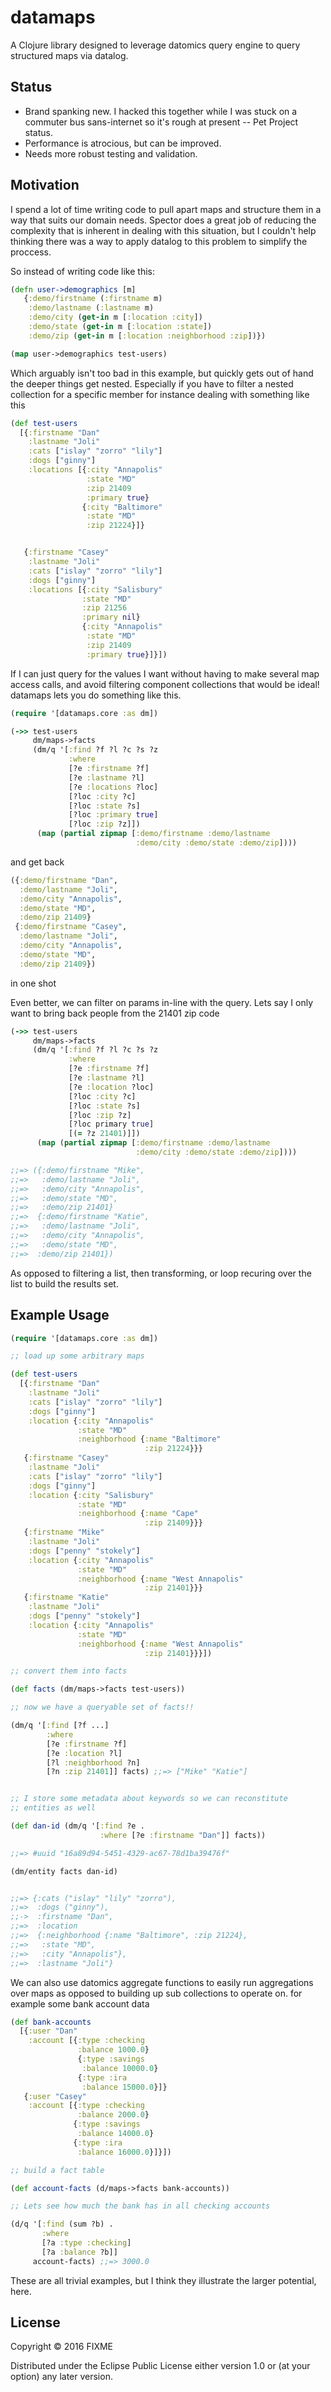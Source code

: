 # datamaps

A Clojure library designed to leverage datomics query engine to
query structured maps via datalog.

## Status

 * Brand spanking new.  I hacked this together while I was stuck on a commuter bus
   sans-internet so it's rough at present -- Pet Project status.
 * Performance is atrocious, but can be improved.
 * Needs more robust testing and validation.

## Motivation

I spend a lot of time writing code to pull apart maps and structure them in a
way that suits our domain needs.  Spector does a great job of reducing the complexity
that is inherent in dealing with this situation, but I couldn't help thinking there
was a way to apply datalog to this problem to simplify the proccess.

So instead of writing code like this:

```clojure
(defn user->demographics [m]
   {:demo/firstname (:firstname m)
    :demo/lastname (:lastname m)
    :demo/city (get-in m [:location :city])
    :demo/state (get-in m [:location :state])
    :demo/zip (get-in m [:location :neighborhood :zip])})

(map user->demographics test-users)
```

Which arguably isn't too bad in this example, but quickly gets out of hand the deeper things
get nested. Especially if you have to filter a nested collection for a specific member for
instance dealing with something like this

```clojure
(def test-users
  [{:firstname "Dan"
    :lastname "Joli"
    :cats ["islay" "zorro" "lily"]
    :dogs ["ginny"]
    :locations [{:city "Annapolis"
                 :state "MD"
                 :zip 21409
                 :primary true}
                {:city "Baltimore"
                 :state "MD"
                 :zip 21224}]}


   {:firstname "Casey"
    :lastname "Joli"
    :cats ["islay" "zorro" "lily"]
    :dogs ["ginny"]
    :locations [{:city "Salisbury"
                :state "MD"
                :zip 21256
                :primary nil}
                {:city "Annapolis"
                 :state "MD"
                 :zip 21409
                 :primary true}]}])
```

If I can just query for the values I want without having to make several map access calls,
and avoid filtering component collections that would be ideal!
datamaps lets you do something like this.

```clojure
(require '[datamaps.core :as dm])

(->> test-users
     dm/maps->facts
     (dm/q '[:find ?f ?l ?c ?s ?z
             :where
             [?e :firstname ?f]
             [?e :lastname ?l]
             [?e :locations ?loc]
             [?loc :city ?c]
             [?loc :state ?s]
             [?loc :primary true]
             [?loc :zip ?z]])
      (map (partial zipmap [:demo/firstname :demo/lastname
                            :demo/city :demo/state :demo/zip])))

```

and get back

```clojure
({:demo/firstname "Dan",
  :demo/lastname "Joli",
  :demo/city "Annapolis",
  :demo/state "MD",
  :demo/zip 21409}
 {:demo/firstname "Casey",
  :demo/lastname "Joli",
  :demo/city "Annapolis",
  :demo/state "MD",
  :demo/zip 21409})
```

in one shot

Even better, we can filter on params in-line with the query.  Lets say I only
want to bring back people from the 21401 zip code


```clojure
(->> test-users
     dm/maps->facts
     (dm/q '[:find ?f ?l ?c ?s ?z
             :where
             [?e :firstname ?f]
             [?e :lastname ?l]
             [?e :location ?loc]
             [?loc :city ?c]
             [?loc :state ?s]
             [?loc :zip ?z]
             [?loc primary true]
             [(= ?z 21401)]])
      (map (partial zipmap [:demo/firstname :demo/lastname
                            :demo/city :demo/state :demo/zip])))

;;=> ({:demo/firstname "Mike",
;;=>   :demo/lastname "Joli",
;;=>   :demo/city "Annapolis",
;;=>   :demo/state "MD",
;;=>   :demo/zip 21401}
;;=>  {:demo/firstname "Katie",
;;=>   :demo/lastname "Joli",
;;=>   :demo/city "Annapolis",
;;=>   :demo/state "MD",
;;=>  :demo/zip 21401})
```

As opposed to filtering a list, then transforming, or loop recuring over the list to
build the results set.



## Example Usage

```clojure
(require '[datamaps.core :as dm])

;; load up some arbitrary maps

(def test-users
  [{:firstname "Dan"
    :lastname "Joli"
    :cats ["islay" "zorro" "lily"]
    :dogs ["ginny"]
    :location {:city "Annapolis"
               :state "MD"
               :neighborhood {:name "Baltimore"
                              :zip 21224}}}
   {:firstname "Casey"
    :lastname "Joli"
    :cats ["islay" "zorro" "lily"]
    :dogs ["ginny"]
    :location {:city "Salisbury"
               :state "MD"
               :neighborhood {:name "Cape"
                              :zip 21409}}}
   {:firstname "Mike"
    :lastname "Joli"
    :dogs ["penny" "stokely"]
    :location {:city "Annapolis"
               :state "MD"
               :neighborhood {:name "West Annapolis"
                              :zip 21401}}}
   {:firstname "Katie"
    :lastname "Joli"
    :dogs ["penny" "stokely"]
    :location {:city "Annapolis"
               :state "MD"
               :neighborhood {:name "West Annapolis"
                              :zip 21401}}}])

;; convert them into facts

(def facts (dm/maps->facts test-users))

;; now we have a queryable set of facts!!

(dm/q '[:find [?f ...]
        :where
        [?e :firstname ?f]
        [?e :location ?l]
        [?l :neighborhood ?n]
        [?n :zip 21401]] facts) ;;=> ["Mike" "Katie"]


;; I store some metadata about keywords so we can reconstitute
;; entities as well

(def dan-id (dm/q '[:find ?e .
                    :where [?e :firstname "Dan"]] facts))

;;=> #uuid "16a89d94-5451-4329-ac67-78d1ba39476f"

(dm/entity facts dan-id)


;;=> {:cats ("islay" "lily" "zorro"),
;;=>  :dogs ("ginny"),
;;->  :firstname "Dan",
;;=>  :location
;;=>  {:neighborhood {:name "Baltimore", :zip 21224},
;;=>   :state "MD",
;;=>   :city "Annapolis"},
;;=>  :lastname "Joli"}
```

We can also use datomics aggregate functions to easily run aggregations over
maps as opposed to building up sub collections to operate on.
for example some bank account data

```clojure
(def bank-accounts
  [{:user "Dan"
    :account [{:type :checking
               :balance 1000.0}
               {:type :savings
                :balance 10000.0}
               {:type :ira
                :balance 15000.0}]}
   {:user "Casey"
    :account [{:type :checking
               :balance 2000.0}
              {:type :savings
               :balance 14000.0}
              {:type :ira
               :balance 16000.0}]}])

;; build a fact table

(def account-facts (d/maps->facts bank-accounts))

;; Lets see how much the bank has in all checking accounts

(d/q '[:find (sum ?b) .
       :where
       [?a :type :checking]
       [?a :balance ?b]]
     account-facts) ;;=> 3000.0

```

These are all trivial examples, but I think they illustrate the larger potential, here.

## License

Copyright © 2016 FIXME

Distributed under the Eclipse Public License either version 1.0 or (at
your option) any later version.
